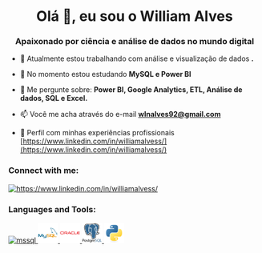 <h1 align="center">Olá 👋, eu sou o William Alves</h1>
<h3 align="center">Apaixonado por ciência e análise de dados no mundo digital</h3>

- 🔭 Atualmente estou trabalhando com análise e visualização de dados **.**

- 🌱 No momento estou estudando **MySQL e Power BI**

- 💬 Me pergunte sobre: **Power BI, Google Analytics, ETL, Análise de dados, SQL e Excel.**

- 📫 Você me acha através do e-mail **wlnalves92@gmail.com**

- 📄 Perfil com minhas experiências profissionais [https://www.linkedin.com/in/williamalvess/](https://www.linkedin.com/in/williamalvess/)

<h3 align="left">Connect with me:</h3>
<p align="left">
<a href="https://linkedin.com/in/https://www.linkedin.com/in/williamalvess/" target="blank"><img align="center" src="https://raw.githubusercontent.com/rahuldkjain/github-profile-readme-generator/master/src/images/icons/Social/linked-in-alt.svg" alt="https://www.linkedin.com/in/williamalvess/" height="30" width="40" /></a>
</p>

<h3 align="left">Languages and Tools:</h3>
<p align="left"> <a href="https://www.microsoft.com/en-us/sql-server" target="_blank" rel="noreferrer"> <img src="https://www.svgrepo.com/show/303229/microsoft-sql-server-logo.svg" alt="mssql" width="40" height="40"/> </a> <a href="https://www.mysql.com/" target="_blank" rel="noreferrer"> <img src="https://raw.githubusercontent.com/devicons/devicon/master/icons/mysql/mysql-original-wordmark.svg" alt="mysql" width="40" height="40"/> </a> <a href="https://www.oracle.com/" target="_blank" rel="noreferrer"> <img src="https://raw.githubusercontent.com/devicons/devicon/master/icons/oracle/oracle-original.svg" alt="oracle" width="40" height="40"/> </a> <a href="https://www.postgresql.org" target="_blank" rel="noreferrer"> <img src="https://raw.githubusercontent.com/devicons/devicon/master/icons/postgresql/postgresql-original-wordmark.svg" alt="postgresql" width="40" height="40"/> </a> <a href="https://www.python.org" target="_blank" rel="noreferrer"> <img src="https://raw.githubusercontent.com/devicons/devicon/master/icons/python/python-original.svg" alt="python" width="40" height="40"/> </a> </p>





<!---

- 👋 Hi, I’m @williamalves92
- 👀 I’m interested in ...
- 🌱 I’m currently learning ...
- 💞️ I’m looking to collaborate on ...
- 📫 How to reach me ...


williamalves92/williamalves92 is a ✨ special ✨ repository because its `README.md` (this file) appears on your GitHub profile.
You can click the Preview link to take a look at your changes.
--->
